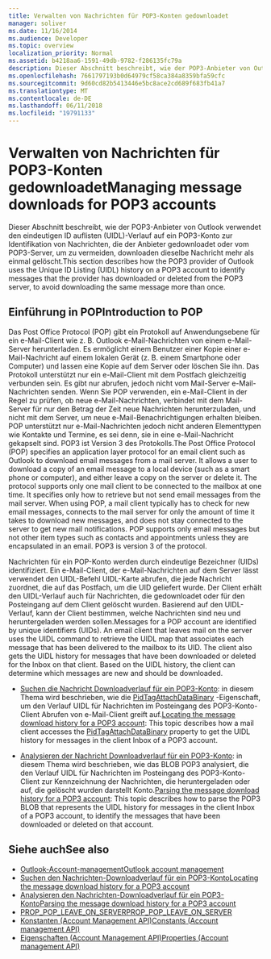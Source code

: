 ```yaml
---
title: Verwalten von Nachrichten für POP3-Konten gedownloadet
manager: soliver
ms.date: 11/16/2014
ms.audience: Developer
ms.topic: overview
localization_priority: Normal
ms.assetid: b4218aa6-1591-49db-9782-f286135fc79a
description: Dieser Abschnitt beschreibt, wie der POP3-Anbieter von Outlook verwendet den eindeutigen ID auflisten (UIDL)-Verlauf auf ein POP3-Konto zur Identifikation von Nachrichten, die der Anbieter gedownloadet oder vom POP3-Server, um zu vermeiden, downloaden dieselbe Nachricht mehr als einmal gelöscht.
ms.openlocfilehash: 7661797193b0d64979cf58ca384a8359bfa59cfc
ms.sourcegitcommit: 9d60cd82b5413446e5bc8ace2cd689f683fb41a7
ms.translationtype: MT
ms.contentlocale: de-DE
ms.lasthandoff: 06/11/2018
ms.locfileid: "19791133"
---
```

# <a name="managing-message-downloads-for-pop3-accounts"></a><span data-ttu-id="ca43e-103">Verwalten von Nachrichten für POP3-Konten gedownloadet</span><span class="sxs-lookup"><span data-stu-id="ca43e-103">Managing message downloads for POP3 accounts</span></span>

<span data-ttu-id="ca43e-104">Dieser Abschnitt beschreibt, wie der POP3-Anbieter von Outlook verwendet den eindeutigen ID auflisten (UIDL)-Verlauf auf ein POP3-Konto zur Identifikation von Nachrichten, die der Anbieter gedownloadet oder vom POP3-Server, um zu vermeiden, downloaden dieselbe Nachricht mehr als einmal gelöscht.</span><span class="sxs-lookup"><span data-stu-id="ca43e-104">This section describes how the POP3 provider of Outlook uses the Unique ID Listing (UIDL) history on a POP3 account to identify messages that the provider has downloaded or deleted from the POP3 server, to avoid downloading the same message more than once.</span></span>
  
## <a name="introduction-to-pop"></a><span data-ttu-id="ca43e-105">Einführung in POP</span><span class="sxs-lookup"><span data-stu-id="ca43e-105">Introduction to POP</span></span>

<span data-ttu-id="ca43e-p101">Das Post Office Protocol (POP) gibt ein Protokoll auf Anwendungsebene für ein e-Mail-Client wie z. B. Outlook e-Mail-Nachrichten von einem e-Mail-Server herunterladen. Es ermöglicht einem Benutzer einer Kopie einer e-Mail-Nachricht auf einem lokalen Gerät (z. B. einem Smartphone oder Computer) und lassen eine Kopie auf dem Server oder löschen Sie ihn. Das Protokoll unterstützt nur ein e-Mail-Client mit dem Postfach gleichzeitig verbunden sein. Es gibt nur abrufen, jedoch nicht vom Mail-Server e-Mail-Nachrichten senden. Wenn Sie POP verwenden, ein e-Mail-Client in der Regel zu prüfen, ob neue e-Mail-Nachrichten, verbindet mit dem Mail-Server für nur den Betrag der Zeit neue Nachrichten herunterzuladen, und nicht mit dem Server, um neue e-Mail-Benachrichtigungen erhalten bleiben. POP unterstützt nur e-Mail-Nachrichten jedoch nicht anderen Elementtypen wie Kontakte und Termine, es sei denn, sie in eine e-Mail-Nachricht gekapselt sind. POP3 ist Version 3 des Protokolls.</span><span class="sxs-lookup"><span data-stu-id="ca43e-p101">The Post Office Protocol (POP) specifies an application layer protocol for an email client such as Outlook to download email messages from a mail server. It allows a user to download a copy of an email message to a local device (such as a smart phone or computer), and either leave a copy on the server or delete it. The protocol supports only one mail client to be connected to the mailbox at one time. It specifies only how to retrieve but not send email messages from the mail server. When using POP, a mail client typically has to check for new email messages, connects to the mail server for only the amount of time it takes to download new messages, and does not stay connected to the server to get new mail notifications. POP supports only email messages but not other item types such as contacts and appointments unless they are encapsulated in an email. POP3 is version 3 of the protocol.</span></span>
  
<span data-ttu-id="ca43e-p102">Nachrichten für ein POP-Konto werden durch eindeutige Bezeichner (UIDs) identifiziert. Ein e-Mail-Client, der e-Mail-Nachrichten auf dem Server lässt verwendet den UIDL-Befehl UIDL-Karte abrufen, die jede Nachricht zuordnet, die auf das Postfach, um die UID geliefert wurde. Der Client erhält den UIDL-Verlauf auch für Nachrichten, die gedownloadet oder für den Posteingang auf dem Client gelöscht wurden. Basierend auf den UIDL-Verlauf, kann der Client bestimmen, welche Nachrichten sind neu und heruntergeladen werden sollen.</span><span class="sxs-lookup"><span data-stu-id="ca43e-p102">Messages for a POP account are identified by unique identifiers (UIDs). An email client that leaves mail on the server uses the UIDL command to retrieve the UIDL map that associates each message that has been delivered to the mailbox to its UID. The client also gets the UIDL history for messages that have been downloaded or deleted for the Inbox on that client. Based on the UIDL history, the client can determine which messages are new and should be downloaded.</span></span>

- <span data-ttu-id="ca43e-117">[Suchen die Nachricht Downloadverlauf für ein POP3-Konto](locating-the-message-download-history-for-a-pop3-account.md): in diesem Thema wird beschrieben, wie die [PidTagAttachDataBinary](http://msdn.microsoft.com/library/3b0a8b28-863e-4b96-a4c0-fdb8f40555b9%28Office.15%29.aspx) -Eigenschaft, um den Verlauf UIDL für Nachrichten im Posteingang des POP3-Konto-Client Abrufen von e-Mail-Client greift auf.</span><span class="sxs-lookup"><span data-stu-id="ca43e-117">[Locating the message download history for a POP3 account](locating-the-message-download-history-for-a-pop3-account.md): This topic describes how a mail client accesses the [PidTagAttachDataBinary](http://msdn.microsoft.com/library/3b0a8b28-863e-4b96-a4c0-fdb8f40555b9%28Office.15%29.aspx) property to get the UIDL history for messages in the client Inbox of a POP3 account.</span></span> 
    
- <span data-ttu-id="ca43e-118">[Analysieren der Nachricht Downloadverlauf für ein POP3-Konto](parsing-the-message-download-history-for-a-pop3-account.md): in diesem Thema wird beschrieben, wie das BLOB POP3 analysiert, die den Verlauf UIDL für Nachrichten im Posteingang des POP3-Konto-Client zur Kennzeichnung der Nachrichten, die heruntergeladen oder auf, die gelöscht wurden darstellt Konto.</span><span class="sxs-lookup"><span data-stu-id="ca43e-118">[Parsing the message download history for a POP3 account](parsing-the-message-download-history-for-a-pop3-account.md): This topic describes how to parse the POP3 BLOB that represents the UIDL history for messages in the client Inbox of a POP3 account, to identify the messages that have been downloaded or deleted on that account.</span></span>
    
## <a name="see-also"></a><span data-ttu-id="ca43e-119">Siehe auch</span><span class="sxs-lookup"><span data-stu-id="ca43e-119">See also</span></span>

- [<span data-ttu-id="ca43e-120">Outlook-Account-management</span><span class="sxs-lookup"><span data-stu-id="ca43e-120">Outlook account management</span></span>](outlook-account-management.md)    
- [<span data-ttu-id="ca43e-121">Suchen den Nachrichten-Downloadverlauf für ein POP3-Konto</span><span class="sxs-lookup"><span data-stu-id="ca43e-121">Locating the message download history for a POP3 account</span></span>](locating-the-message-download-history-for-a-pop3-account.md) 
- [<span data-ttu-id="ca43e-122">Analysieren den Nachrichten-Downloadverlauf für ein POP3-Konto</span><span class="sxs-lookup"><span data-stu-id="ca43e-122">Parsing the message download history for a POP3 account</span></span>](parsing-the-message-download-history-for-a-pop3-account.md)   
- [<span data-ttu-id="ca43e-123">PROP_POP_LEAVE_ON_SERVER</span><span class="sxs-lookup"><span data-stu-id="ca43e-123">PROP_POP_LEAVE_ON_SERVER</span></span>](prop_pop_leave_on_server.md)  
- [<span data-ttu-id="ca43e-124">Konstanten (Account Management API)</span><span class="sxs-lookup"><span data-stu-id="ca43e-124">Constants (Account management API)</span></span>](constants-account-management-api.md)    
- [<span data-ttu-id="ca43e-125">Eigenschaften (Account Management API)</span><span class="sxs-lookup"><span data-stu-id="ca43e-125">Properties (Account management API)</span></span>](properties-account-management-api.md)
    

